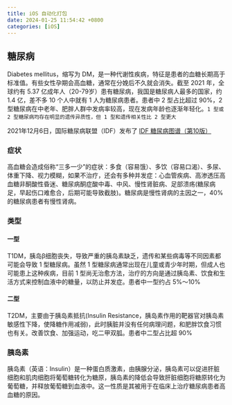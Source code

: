 ```yaml
---
title: iOS 自动化打包
date: 2024-01-25 11:54:42 +0800
categories: [iOS]
---
```


## 糖尿病

Diabetes mellitus，缩写为 DM，是一种代谢性疾病，特征是患者的血糖长期高于标准值。有些女性孕期会高血糖，通常在分娩后不久就会消失。截至 2021 年，全球约有 5.37 亿成年人（20-79岁）患有糖尿病，我国是糖尿病人最多的国家，约 1.4 亿，差不多 10 个人中就有 1 人为糖尿病患者。患者中 2 型占比超过 90%，2 型糖尿病在中老年、肥胖人群中发病率较高，现在发病年龄也逐渐年轻化。`1 型或 2 型糖尿病均存在明显的遗传异质性，但 1 型和遗传相关性比 2 型更大`

2021年12月6日，国际糖尿病联盟（IDF）发布了 [IDF 糖尿病图谱（第10版）](https://diabetesatlas.org/data/en/country/42/cn.html)

### 症状

高血糖会造成俗称“三多一少”的症状：多食（容易饿）、多饮（容易口渴）、多尿、体重下降、视力模糊，如果不治疗，还会有多种并发症：心血管疾病、高渗透压高血糖非酮酸性昏迷、糖尿病酮症酸中毒、中风、慢性肾脏病、足部溃疡(糖尿病足，早起伤口难愈合，后期可能导致截肢)。糖尿病是慢性肾病的主因之一，40% 的糖尿病患者有慢性肾病。

### 类型

#### 一型

T1DM，胰岛β细胞丧失，导致严重的胰岛素缺乏，遗传和某些病毒等不同因素都可能会导致 1 型糖尿病。虽然 1 型糖尿病通常出现在儿童或青少年时期，但成人也可能患上这种疾病，目前 1 型尚无治愈方法，治疗的方向是通过胰岛素、饮食和生活方式来控制血液中的糖量，以防止并发症。患者中一型约占 5%～10%

#### 二型

T2DM，主要由于胰岛素抵抗(Insulin Resistance，胰岛素作用的靶器官对胰岛素敏感性下降，使降糖作用减弱)，此时胰脏并没有任何病理问题，和肥胖饮食习惯也有关。改善饮食、加强运动，吃二甲双胍。患者中二型占比超 90%

### 胰岛素
胰岛素（英语：Insulin）是一种蛋白质激素，由胰腺分泌，胰岛素可以促进肝脏细胞和肌肉细胞将葡萄糖转化为糖原，胰岛素的降低会导致肝脏细胞将糖原转化为葡萄糖，并释放葡萄糖到血液中。这一性质是其被用于在临床上治疗糖尿病患者高血糖的原因。


